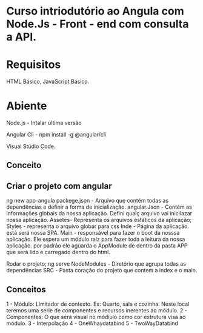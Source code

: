# Curso intriodutório ao Angula com Node.Js - Front - end com consulta a API.

# Requisitos
HTML Básico, JavaScript Básico.

# Abiente

Node.js - Intalar última versão

Angular Cli - npm install -g @angular/cli

Visual Stúdio Code.

## Conceito

## Criar o projeto com angular

ng new app-angula
packege.json - Arquivo que contém todas as dependências e definir a forma de inicialização.
angular.Json - Contém as informações globais da nossa aplicação. Defini qualç arquivo vai inicilazar nossa aplicação.
Assetes- Representa os arquivos estáticos da aplicação;
Styles - representa o arquivo globar para css
Inde - Página da aplicação. está será nossa SPA.
Main - responsável para fazer o boot da nosssa aplicação. Ele espera um módulo raiz para fazer toda a leitura da nossa aplicação. por padrão
ele aguarda o AppModule de dentro da pasta APP que será lido e carregado dentro do html.

Rodar o projeto; ng serve
NodeModules - Diretório que agrupa todas as dependências
SRC - Pasta coração do projeto que contem a index e o main.



## Conceitos

1 - Módulo: Limitador de contexto. Ex: Quarto, sala e cozinha. Neste local teremos uma serie de componentes e recursos inerentes ao módulo.
2 - Componentes: O que será visual no módiulo como cor extrutura visa ao módulo.
3 - Interpolação
4 - OneWhaydatabind
5 - TwoWayDatabind


